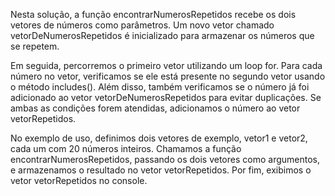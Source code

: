 Nesta solução, a função encontrarNumerosRepetidos recebe os dois vetores de números como parâmetros. Um novo vetor chamado vetorDeNumerosRepetidos é inicializado para armazenar os números que se repetem.

Em seguida, percorremos o primeiro vetor utilizando um loop for. Para cada número no vetor, verificamos se ele está presente no segundo vetor usando o método includes(). Além disso, também verificamos se o número já foi adicionado ao vetor vetorDeNumerosRepetidos para evitar duplicações. Se ambas as condições forem atendidas, adicionamos o número ao vetor vetorRepetidos.

No exemplo de uso, definimos dois vetores de exemplo, vetor1 e vetor2, cada um com 20 números inteiros. Chamamos a função encontrarNumerosRepetidos, passando os dois vetores como argumentos, e armazenamos o resultado no vetor vetorRepetidos. Por fim, exibimos o vetor vetorRepetidos no console.